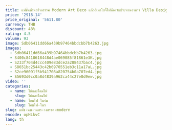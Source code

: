```yaml
---
title: แฟชั่นบ้านสร้างสรรค์ Modern Art Deco แก้วสีเทาใสจี้ไฟห้องรับประทานอาหาร Villa Designer แขวนโคมไฟตกแต่งเพดาน
price: '2918.14'
price_original: '5611.80'
currency: THB
discount: 48%
rating: 4.5
volume: 93
image: Sdb06411dd66a439b97464bbdcbb7b4263.jpg
images:
  - Sdb06411dd66a439b97464bbdcbb7b4263.jpg
  - S400c8410618448d4ae069085f81861e3K.jpg
  - S233f704d4ccc409e83dce2a288437bac4.jpg
  - S8651bc25443c42b6970551eb3c11a17aL.jpg
  - S2ce96091f5b941708a820754b0a707ed4.jpg
  - S5693d0cc0a8d4839a962ca44c27e0d9ew.jpg
video: ''
categories:
  - name: ไฟและโคมไฟ
    slug: ไฟและโคมไฟ
  - name: โคมไฟ ในร่ม
    slug: โคมไฟ-ในร
slug: แฟช-นบ-านสร-างสรรค-modern
encode: opHLkvC
lang: th
---
```

  